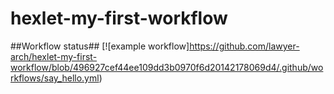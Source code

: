 # hexlet-my-first-workflow

##Workflow status##
[![example workflow]https://github.com/lawyer-arch/hexlet-my-first-workflow/blob/496927cef44ee109dd3b0970f6d20142178069d4/.github/workflows/say_hello.yml)
